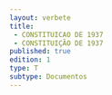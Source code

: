 ```yaml
---
layout: verbete
title:
 - CONSTITUICAO DE 1937
 - CONSTITUIÇÃO DE 1937
published: true
edition: 1  
type: T
subtype: Documentos
---
```


